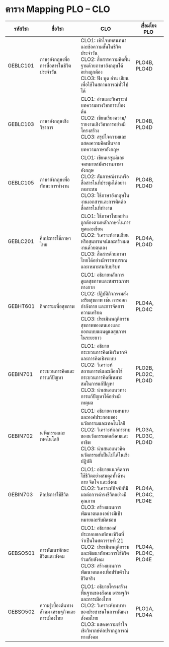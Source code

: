 # ตาราง Mapping PLO – CLO

| รหัสวิชา   | ชื่อวิชา                              | CLO                                                                                                                                             | เชื่อมโยง PLO     |
|------------|----------------------------------------|--------------------------------------------------------------------------------------------------------------------------------------------------|-------------------|
| GEBLC101   | ภาษาอังกฤษเพื่อการสื่อสารในชีวิตประจำวัน | CLO1: เข้าใจบทสนทนาและข้อความสั้นในชีวิตประจำวัน<br>CLO2: สื่อสารความคิดพื้นฐานด้วยภาษาอังกฤษได้อย่างถูกต้อง<br>CLO3: ฟัง พูด อ่าน เขียนเพื่อใช้ในสถานการณ์ทั่วไปได้ | PLO4B, PLO4D      |
| GEBLC103   | ภาษาอังกฤษเชิงวิชาการ                   | CLO1: อ่านและวิเคราะห์บทความทางวิชาการเบื้องต้น<br>CLO2: เขียนเรียงความ/รายงานเชิงวิชาการอย่างมีโครงสร้าง<br>CLO3: สรุปใจความและแสดงความคิดเห็นจากบทความภาษาอังกฤษ | PLO4B, PLO4D      |
| GEBLC105   | ภาษาอังกฤษเพื่อทักษะการทำงาน              | CLO1: เขียนเรซูเม่และจดหมายสมัครงานภาษาอังกฤษ<br>CLO2: สัมภาษณ์งานหรือสื่อสารในที่ประชุมได้อย่างเหมาะสม<br>CLO3: ใช้ภาษาอังกฤษในงานเอกสารและการติดต่อสื่อสารในที่ทำงาน | PLO4B, PLO4D      |
| GEBLC201   | ศิลปะการใช้ภาษาไทย                        | CLO1: ใช้ภาษาไทยอย่างถูกต้องตามหลักภาษาในการพูดและเขียน<br>CLO2: วิเคราะห์งานเขียนหรือสุนทรพจน์และสร้างผลงานด้วยตนเอง<br>CLO3: สื่อสารด้วยภาษาไทยได้อย่างมีจรรยาบรรณและเหมาะสมกับบริบท | PLO4A, PLO4D      |
| GEBHT601   | กิจกรรมเพื่อสุขภาพ                        | CLO1: อธิบายหลักการดูแลสุขภาพและสมรรถภาพทางกาย<br>CLO2: ปฏิบัติกิจกรรมส่งเสริมสุขภาพ เช่น การออกกำลังกาย และการจัดการความเครียด<br>CLO3: ประเมินพฤติกรรมสุขภาพของตนเองและออกแบบแผนดูแลสุขภาพในระยะยาว | PLO4A, PLO4C      |
| GEBIN701   | กระบวนการคิดและการแก้ปัญหา                | CLO1: อธิบายกระบวนการคิดเชิงวิพากษ์และการคิดเชิงระบบ<br>CLO2: วิเคราะห์สถานการณ์และเลือกใช้กระบวนการคิดที่เหมาะสมในการแก้ปัญหา<br>CLO3: นำเสนอแนวทางการแก้ปัญหาได้อย่างมีเหตุผล | PLO2B, PLO2C, PLO4D     |
| GEBIN702   | นวัตกรรมและเทคโนโลยี                      | CLO1: อธิบายความหมายและองค์ประกอบของนวัตกรรมและเทคโนโลยี<br>CLO2: วิเคราะห์ผลกระทบของนวัตกรรมต่อสังคมและอาชีพ<br>CLO3: นำเสนอแนวคิดนวัตกรรมที่เป็นไปได้ในเชิงปฏิบัติ | PLO3A, PLO3C, PLO4D     |
| GEBIN703   | ศิลปะการใช้ชีวิต                           | CLO1: อธิบายแนวคิดการใช้ชีวิตอย่างสมดุลทั้งด้านกาย จิตใจ และสังคม<br>CLO2: วิเคราะห์ปัจจัยที่มีผลต่อการดำรงชีวิตอย่างมีคุณภาพ<br>CLO3: สร้างแผนการพัฒนาตนเองอย่างมีเป้าหมายและรับผิดชอบ | PLO4A, PLO4C, PLO4E     |
| GEBSO501   | การพัฒนาทักษะชีวิตและสังคม                 | CLO1: อธิบายองค์ประกอบของทักษะชีวิตที่จำเป็นในศตวรรษที่ 21<br>CLO2: ประเมินพฤติกรรมและพัฒนาทักษะการใช้ชีวิตร่วมกับสังคม<br>CLO3: สร้างแผนการพัฒนาตนเองเพื่อปรับตัวในชีวิตจริง | PLO4A, PLO4C, PLO4E     |
| GEBSO502   | ความรู้เบื้องต้นทางสังคม เศรษฐกิจและการเมืองไทย | CLO1: อธิบายโครงสร้างพื้นฐานของสังคม เศรษฐกิจ และการเมืองไทย<br>CLO2: วิเคราะห์บทบาทของประชาชนในการพัฒนาสังคมไทย<br>CLO3: แสดงความเข้าใจเชิงวิพากษ์ต่อปรากฏการณ์ทางสังคม | PLO1A, PLO4A            |
